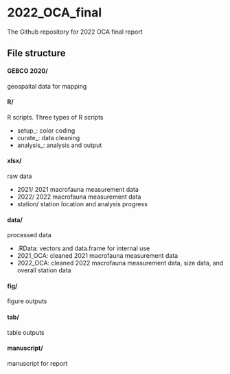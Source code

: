 # 2022_OCA_final

The Github repository for 2022 OCA final report


## File structure

#### GEBCO 2020/
geospaital data for mapping
#### R/
R scripts. Three types of R scripts
- setup_: color coding
- curate_: data cleaning
- analysis_: analysis and output
#### xlsx/
raw data
- 2021/ 2021 macrofauna measurement data
- 2022/ 2022 macrofauna measurement data
- station/ station location and analysis progress
#### data/
processed data
- .RData: vectors and data.frame for internal use
- 2021_OCA: cleaned 2021 macrofauna measurement data 
- 2022_OCA: cleaned 2022 macrofauna measurement data, size data, and overall station data
#### fig/
figure outputs
#### tab/
table outputs
#### manuscript/
manuscript for report

